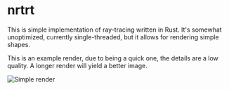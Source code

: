 # nrtrt
This is simple implementation of ray-tracing written in Rust.
It's somewhat unoptimized, currently single-threaded, but it allows for rendering simple shapes.

This is an example render, due to being a quick one, the details are a low quality. A longer render will yield a better image.

![Simple render](https://raw.githubusercontent.com/krawacik3/nrtrt/master/image.png "Simple render")
